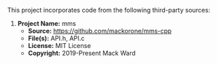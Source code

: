 This project incorporates code from the following third-party sources:

1.  **Project Name:** mms
    * **Source:** <https://github.com/mackorone/mms-cpp>
    * **File(s):** API.h, API.c
    * **License:** MIT License
    * **Copyright:** 2019-Present Mack Ward
